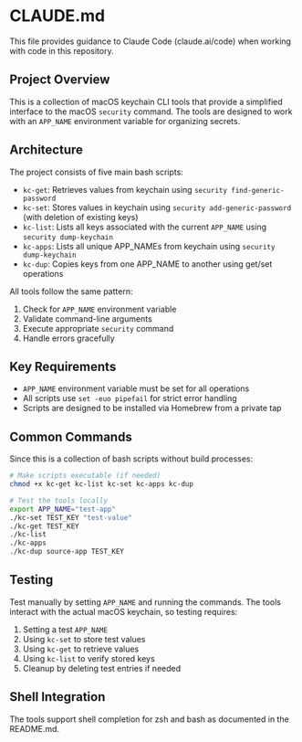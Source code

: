 # CLAUDE.md

This file provides guidance to Claude Code (claude.ai/code) when working with code in this repository.

## Project Overview

This is a collection of macOS keychain CLI tools that provide a simplified interface to the macOS `security` command. The tools are designed to work with an `APP_NAME` environment variable for organizing secrets.

## Architecture

The project consists of five main bash scripts:

- `kc-get`: Retrieves values from keychain using `security find-generic-password`
- `kc-set`: Stores values in keychain using `security add-generic-password` (with deletion of existing keys)
- `kc-list`: Lists all keys associated with the current `APP_NAME` using `security dump-keychain`
- `kc-apps`: Lists all unique APP_NAMEs from keychain using `security dump-keychain`
- `kc-dup`: Copies keys from one APP_NAME to another using get/set operations

All tools follow the same pattern:
1. Check for `APP_NAME` environment variable
2. Validate command-line arguments
3. Execute appropriate `security` command
4. Handle errors gracefully

## Key Requirements

- `APP_NAME` environment variable must be set for all operations
- All scripts use `set -euo pipefail` for strict error handling
- Scripts are designed to be installed via Homebrew from a private tap

## Common Commands

Since this is a collection of bash scripts without build processes:

```bash
# Make scripts executable (if needed)
chmod +x kc-get kc-list kc-set kc-apps kc-dup

# Test the tools locally
export APP_NAME="test-app"
./kc-set TEST_KEY "test-value"
./kc-get TEST_KEY
./kc-list
./kc-apps
./kc-dup source-app TEST_KEY
```

## Testing

Test manually by setting `APP_NAME` and running the commands. The tools interact with the actual macOS keychain, so testing requires:

1. Setting a test `APP_NAME`
2. Using `kc-set` to store test values
3. Using `kc-get` to retrieve values
4. Using `kc-list` to verify stored keys
5. Cleanup by deleting test entries if needed

## Shell Integration

The tools support shell completion for zsh and bash as documented in the README.md.